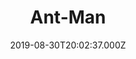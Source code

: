 ---
title: "Ant-Man"
year: 2015
date: 2019-08-30T20:02:37.000Z
permalink: /almanac/movies/2019-08-30-antman/index.html
rating: 3
---